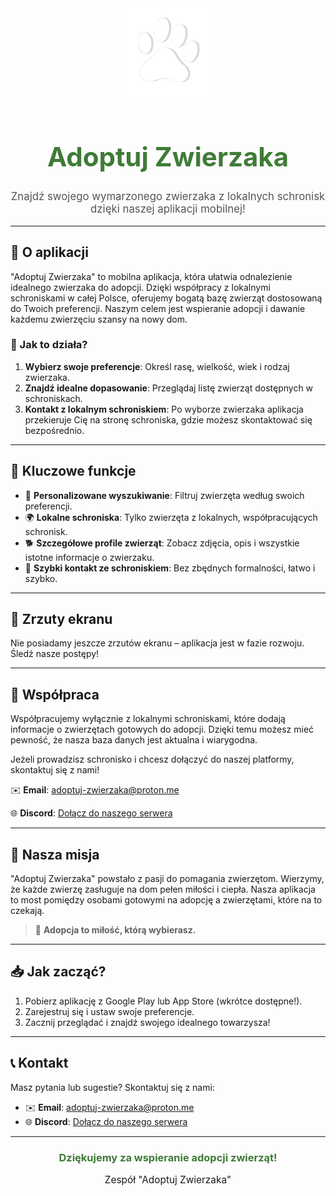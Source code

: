<div align="center">
  <img src="/data/logo 2.png" alt="Adoptuj Zwierzaka Logo" width="150" />
  <h1 style="color: #3f7b37; font-size: 3em;">Adoptuj Zwierzaka</h1>
  <p style="font-size: 1.2em; color: #555;">
    Znajdź swojego wymarzonego zwierzaka z lokalnych schronisk dzięki naszej aplikacji mobilnej!
  </p>
</div>

---

## 🌟 O aplikacji

"Adoptuj Zwierzaka" to mobilna aplikacja, która ułatwia odnalezienie idealnego zwierzaka do adopcji. 
Dzięki współpracy z lokalnymi schroniskami w całej Polsce, oferujemy bogatą bazę zwierząt dostosowaną do Twoich preferencji. 
Naszym celem jest wspieranie adopcji i dawanie każdemu zwierzęciu szansy na nowy dom. 

### 🐾 Jak to działa?
1. **Wybierz swoje preferencje**: Określ rasę, wielkość, wiek i rodzaj zwierzaka.
2. **Znajdź idealne dopasowanie**: Przeglądaj listę zwierząt dostępnych w schroniskach.
3. **Kontakt z lokalnym schroniskiem**: Po wyborze zwierzaka aplikacja przekieruje Cię na stronę schroniska, gdzie możesz skontaktować się bezpośrednio.

---

## 📱 Kluczowe funkcje

- 🎯 **Personalizowane wyszukiwanie**: Filtruj zwierzęta według swoich preferencji.
- 🌍 **Lokalne schroniska**: Tylko zwierzęta z lokalnych, współpracujących schronisk.
- 🐕 **Szczegółowe profile zwierząt**: Zobacz zdjęcia, opis i wszystkie istotne informacje o zwierzaku.
- 📎 **Szybki kontakt ze schroniskiem**: Bez zbędnych formalności, łatwo i szybko.

---

## 🎨 Zrzuty ekranu

Nie posiadamy jeszcze zrzutów ekranu – aplikacja jest w fazie rozwoju. Śledź nasze postępy!

---

## 🤝 Współpraca

Współpracujemy wyłącznie z lokalnymi schroniskami, które dodają informacje o zwierzętach gotowych do adopcji. 
Dzięki temu możesz mieć pewność, że nasza baza danych jest aktualna i wiarygodna. 

Jeżeli prowadzisz schronisko i chcesz dołączyć do naszej platformy, skontaktuj się z nami!

✉️ **Email**: [adoptuj-zwierzaka@proton.me](mailto:adoptuj-zwierzaka@proton.me)

🌐 **Discord**: [Dołącz do naszego serwera](https://discord.gg/txATHtW4fj)

---

## 💚 Nasza misja

"Adoptuj Zwierzaka" powstało z pasji do pomagania zwierzętom. Wierzymy, że każde zwierzę zasługuje na dom pełen miłości i ciepła. 
Nasza aplikacja to most pomiędzy osobami gotowymi na adopcję a zwierzętami, które na to czekają.

> 🐾 **Adopcja to miłość, którą wybierasz.**

---

## 📥 Jak zacząć?

1. Pobierz aplikację z Google Play lub App Store (wkrótce dostępne!).
2. Zarejestruj się i ustaw swoje preferencje.
3. Zacznij przeglądać i znajdź swojego idealnego towarzysza!

---

## 📞 Kontakt

Masz pytania lub sugestie? Skontaktuj się z nami:

- ✉️ **Email**: [adoptuj-zwierzaka@proton.me](mailto:adoptuj-zwierzaka@proton.me)
- 🌐 **Discord**: [Dołącz do naszego serwera](https://discord.gg/txATHtW4fj)

---

<div align="center">
  <h3 style="color: #3f7b37;">Dziękujemy za wspieranie adopcji zwierząt!</h3>
  <p style="font-size: 1.1em;">Zespół "Adoptuj Zwierzaka"</p>
</div>
